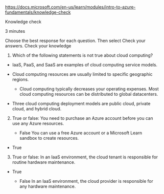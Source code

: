 https://docs.microsoft.com/en-us/learn/modules/intro-to-azure-fundamentals/knowledge-check

Knowledge check

3 minutes

Choose the best response for each question. Then select Check your answers.
Check your knowledge

1. Which of the following statements is not true about cloud computing?

* IaaS, PaaS, and SaaS are examples of cloud computing service models.

* Cloud computing resources are usually limited to specific geographic regions.

    * Cloud computing typically decreases your operating expenses.
    Most cloud computing resources can be distributed to global datacenters.

* Three cloud computing deployment models are public cloud, private cloud, and hybrid cloud.


2. True or false: You need to purchase an Azure account before you can use any Azure resources.

    * False
    You can use a free Azure account or a Microsoft Learn sandbox to create resources.

* True


3. True or false: In an IaaS environment, the cloud tenant is responsible for routine hardware maintenance.

* True

    * False
    In an IaaS environment, the cloud provider is responsible for any hardware maintenance.
